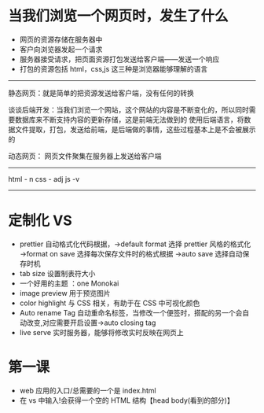 # 当我们浏览一个网页时，发生了什么

- 网页的资源存储在服务器中
- 客户向浏览器发起一个请求
- 服务器接受请求，把页面资源打包发送给客户端——发送一个响应
- 打包的资源包括 html，css,js 这三种是浏览器能够理解的语言

---

静态网页：就是简单的把资源发送给客户端，没有任何的转换

谈谈后端开发：当我们浏览一个网站，这个网站的内容是不断变化的，所以同时需要数据库来不断支持内容的更新存储，这是前端无法做到的
使用后端语言，将数据文件提取，打包，发送给前端，是后端做的事情，这些过程基本上是不会被展示的

动态网页：
网页文件聚集在服务器上发送给客户端

---

html - n
css - adj
js -v

---

# 定制化 VS

- prettier 自动格式化代码根据，->default format 选择 prettier 风格的格式化 ->format on save 选择每次保存文件时的格式根据 ->auto save 选择自动保存时机
- tab size 设置制表符大小
- 一个好用的主题 ：one Monokai
- image preview 用于预览图片
- color highlight 与 CSS 相关，有助于在 CSS 中可视化颜色
- Auto rename Tag 自动重命名标签，当修改一个便签时，搭配的另一个会自动改变,对应需要开启设置->auto closing tag
- live serve 实时服务器，能够将修改实时反映在网页上

# 第一课

- web 应用的入口/总需要的一个是 index.html
- 在 vs 中输入!会获得一个空的 HTML 结构【head body(看到的部分)】
